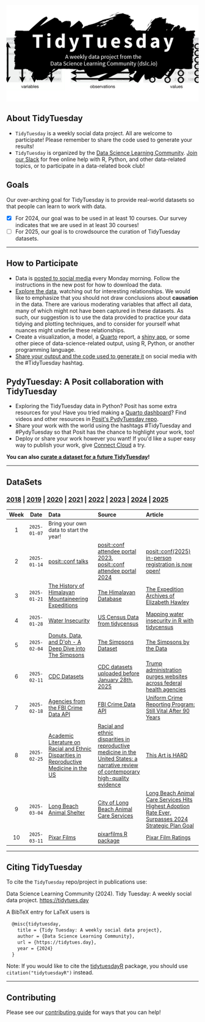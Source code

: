 ![Logo for the TidyTuesday project, represented by the word TidyTuesday over a messy splash of black paint](static/tt_logo.png)

## About TidyTuesday

- `TidyTuesday` is a weekly social data project. All are welcome to participate! Please remember to share the code used to generate your results!
- `TidyTuesday` is organized by the [Data Science Learning Community](https://dslc.io). [Join our Slack](https://dslc.io/join) for free online help with R, Python, and other data-related topics, or to participate in a data-related book club!

## Goals

Our over-arching goal for TidyTuesday is to provide real-world datasets so that people can learn to work with data.

- [x] For 2024, our goal was to be used in at least 10 courses. Our survey indicates that we are used in at least 30 courses!
- [ ] For 2025, our goal is to crowdsource the curation of TidyTuesday datasets.

***

## How to Participate

- Data is [posted to social media](dataset_announcements.md) every Monday morning. Follow the instructions in the new post for how to download the data.
- [Explore the data](https://r4ds.hadley.nz/), watching out for interesting relationships. We would like to emphasize that you should not draw conclusions about **causation** in the data. There are various moderating variables that affect all data, many of which might not have been captured in these datasets. As such, our suggestion is to use the data provided to practice your data tidying and plotting techniques, and to consider for yourself what nuances might underlie these relationships.
- Create a visualization, a model, a [Quarto](https://quarto.org/) report, a [shiny app](https://shiny.posit.co/), or some other piece of data-science-related output, using R, Python, or another programming language.
- [Share your output and the code used to generate it](sharing.md) on social media with the #TidyTuesday hashtag.

## PydyTuesday: A Posit collaboration with TidyTuesday  

- Exploring the TidyTuesday data in Python?  Posit has some extra resources for you! Have you tried making a [Quarto dashboard](https://quarto.org/docs/dashboards/)? Find videos and other resources in [Posit's PydyTuesday repo](https://github.com/posit-dev/python-tidytuesday-challenge).
- Share your work with the world using the hashtags #TidyTuesday and #PydyTuesday so that Posit has the chance to highlight your work, too!
- Deploy or share your work however you want! If you'd like a super easy way to publish your work, give [Connect Cloud](https://connect.posit.cloud/) a try.

**You can also [curate a dataset for a future TidyTuesday](.github/pr_instructions.md)!**  

***

## DataSets

### [2018](data/2018) | [2019](data/2019) | [2020](data/2020)  | [2021](data/2021) | [2022](data/2022) | [2023](data/2023) | [2024](data/2024) | [2025](data/2025)

| Week | Date | Data | Source | Article
| :---: | :---: | :--- | :--- | :---|
| 1 | `2025-01-07` | Bring your own data to start the year! | | |
| 2 | `2025-01-14` | [posit::conf talks](data/2025/2025-01-14/readme.md) | [posit::conf attendee portal 2023](https://reg.conf.posit.co/flow/posit/positconf23/attendee-portal/page/sessioncatalog), [posit::conf attendee portal 2024](https://reg.conf.posit.co/flow/posit/positconf24/attendee-portal/page/sessioncatalog) | [posit::conf(2025) in-person registration is now open!](https://posit.co/blog/positconf2025-in-person-registration-is-now-open/) | 
| 3 | `2025-01-21` | [The History of Himalayan Mountaineering Expeditions](data/2025/2025-01-21/readme.md) | [The Himalayan Database](https://www.himalayandatabase.com/downloads.html) | [The Expedition Archives of Elizabeth Hawley](https://www.himalayandatabase.com/index.html) | 
| 4 | `2025-01-28` | [Water Insecurity](data/2025/2025-01-28/readme.md) | [US Census Data from tidycensus](https://cran.r-project.org/package=tidycensus) | [Mapping water insecurity in R with tidycensus](https://waterdata.usgs.gov/blog/acs-maps/) | 
| 5 | `2025-02-04` | [Donuts, Data, and D'oh - A Deep Dive into The Simpsons](data/2025/2025-02-04/readme.md) | [The Simpsons Dataset](https://www.kaggle.com/datasets/prashant111/the-simpsons-dataset) | [The Simpsons by the Data](https://toddwschneider.com/posts/the-simpsons-by-the-data/) | 
| 6 | `2025-02-11` | [CDC Datasets](data/2025/2025-02-11/readme.md) | [CDC datasets uploaded before January 28th, 2025](https://archive.org/details/20250128-cdc-datasets) | [Trump administration purges websites across federal health agencies](https://www.npr.org/sections/shots-health-news/2025/01/31/nx-s1-5282274/trump-administration-purges-health-websites) | 
| 7 | `2025-02-18` | [Agencies from the FBI Crime Data API](data/2025/2025-02-18/readme.md) | [FBI Crime Data API](https://cde.ucr.cjis.gov/LATEST/webapp/#/pages/docApi) | [Uniform Crime Reporting Program: Still Vital After 90 Years](https://le.fbi.gov/cjis-division/cjis-link/uniform-crime-reporting-program-still-vital-after-90-years-) | 
| 8 | `2025-02-25` | [Academic Literature on Racial and Ethnic Disparities in Reproductive Medicine in the US](data/2025/2025-02-25/readme.md) | [Racial and ethnic disparities in reproductive medicine in the United States: a narrative review of contemporary high-quality evidence](https://www.ajog.org/article/S0002-9378(24)00775-0/fulltext) | [This Art is HARD](https://katcorr.github.io/this-art-is-HARD/) | 
| 9 | `2025-03-04` | [Long Beach Animal Shelter](data/2025/2025-03-04/readme.md) | [City of Long Beach Animal Care Services](https://data.longbeach.gov/explore/dataset/animal-shelter-intakes-and-outcomes/information/) | [Long Beach Animal Care Services Hits Highest Adoption Rate Ever, Surpasses 2024 Strategic Plan Goal](https://www.longbeach.gov/press-releases/long-beach-animal-care-services-hits-highest-adoption-rate-ever-surpasses-2024--strategic-plan-goal/) | 
| 10 | `2025-03-11` | [Pixar Films](data/2025/2025-03-11/readme.md) | [pixarfilms R package](https://erictleung.com/pixarfilms/index.html) | [Pixar Film Ratings](https://erictleung.com/pixarfilms/articles/pixar_film_ratings.html) | 

***  

## Citing TidyTuesday

To cite the `TidyTuesday` repo/project in publications use:

  Data Science Learning Community (2024). Tidy Tuesday: A weekly social data project.
  https://tidytues.day

A BibTeX entry for LaTeX users is

```
  @misc{tidytuesday, 
    title = {Tidy Tuesday: A weekly social data project}, 
    author = {Data Science Learning Community}, 
    url = {https://tidytues.day}, 
    year = {2024} 
  }
```

Note: If you would like to cite the [tidytuesdayR](https://dslc-io.github.io/tidytuesdayR/) package, you should use `citation("tidytuesdayR")` instead.

***

## Contributing

Please see our [contributing guide](.github/CONTRIBUTING.md) for ways that you can help!
